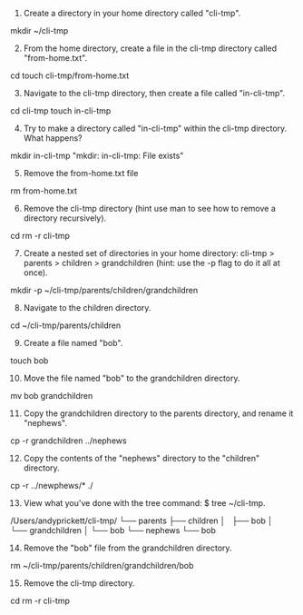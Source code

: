 01. Create a directory in your home directory called "cli-tmp".

mkdir ~/cli-tmp

02. From the home directory, create a file in the cli-tmp directory called "from-home.txt".

cd 
touch cli-tmp/from-home.txt

03. Navigate to the cli-tmp directory, then create a file called "in-cli-tmp".

cd cli-tmp
touch in-cli-tmp

04. Try to make a directory called "in-cli-tmp" within the cli-tmp directory. What happens?

mkdir in-cli-tmp
"mkdir: in-cli-tmp: File exists"

05. Remove the from-home.txt file

rm from-home.txt

06. Remove the cli-tmp directory (hint use man to see how to remove a directory recursively).

cd
rm -r cli-tmp

07. Create a nested set of directories in your home directory: cli-tmp > parents > children > grandchildren (hint: use the -p flag to do it all at once).

mkdir -p ~/cli-tmp/parents/children/grandchildren

08. Navigate to the children directory.

cd ~/cli-tmp/parents/children

09. Create a file named "bob".

touch bob

10. Move the file named "bob" to the grandchildren directory.

mv bob grandchildren

11. Copy the grandchildren directory to the parents directory, and rename it "nephews".

cp -r grandchildren ../nephews

12. Copy the contents of the "nephews" directory to the "children" directory.

cp -r ../newphews/* ./

13. View what you've done with the tree command: $ tree ~/cli-tmp.

/Users/andyprickett/cli-tmp/
└── parents
    ├── children
    │   ├── bob
    │   └── grandchildren
    │       └── bob
    └── nephews
        └── bob

14. Remove the "bob" file from the grandchildren directory.

rm ~/cli-tmp/parents/children/grandchildren/bob

15. Remove the cli-tmp directory.

cd
rm -r cli-tmp
